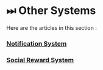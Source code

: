 # ⏭ Other Systems

Here are the articles in this section :

### [Notification System](tong-zhi-xi-tong.md)

### [Social Reward System](she-jiao-jiang-li-xi-tong.md)
